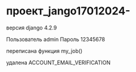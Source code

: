 # проект_jango17012024-

версия django 4.2.9

Пользователь admin
Пароль 12345678


переписана функция my_job()

удалена ACCOUNT_EMAIL_VERIFICATION
